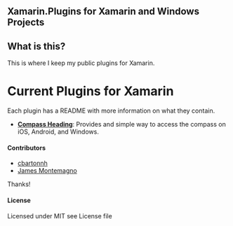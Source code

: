 ## Xamarin.Plugins for Xamarin and Windows Projects

## What is this?
This is where I keep my public plugins for Xamarin.

# Current Plugins for Xamarin

Each plugin has a README with more information on what they contain.
* **[Compass Heading](https://github.com/JarleySoft/Xamarin.Plugins/tree/master/Compass)**: Provides and simple way to access the compass on iOS, Android, and Windows.

#### Contributors
* [cbartonnh](https://github.com/JarleySoft)
* [James Montemagno](https://github.com/jamesmontemagno)

Thanks!

#### License
Licensed under MIT see License file

